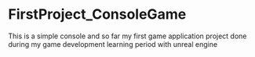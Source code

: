 # FirstProject_ConsoleGame

This is a simple console and so far my first game application project done during my game development learning period with unreal engine
